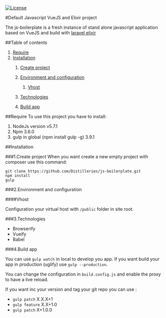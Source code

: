[![License](https://img.shields.io/github/license/mashape/apistatus.svg?maxAge=2592000)](LICENSE)


#Default Javascript VueJS and Elixir project

The js-boilerplate is a fresh instance of stand alone javascript application based on VueJS and build with [laravel elixir](https://laravel.com/docs/5.2/elixir)


##Table of contents
1. [Require](#require)
1. [Installation](#installation)
    1. [Create project](#1-create-project)
    1. [Environment and configuration](#2-environment-and-configuration)
        1. [Vhost](#vhost)

    1. [Technologies](#3-technologies)
    1. [Build app](#4-build-app)


##Require
To use this project you have to install:

1. NodeJs version v5.7.1
2. Npm 3.6.0
3. gulp in global (npm install gulp -g) 3.9.1

    
##Installation


###1.Create project
When you want create a new empty project with composer use this command:

```ssh
git clone https://github.com/Distilleries/js-boilerplate.git
npm install
gulp
```

###2.Environment and configuration

####Vhost

Configuration your virtual host with `/public` folder in site root.

###3.Technologies

* Browserify
* Vueify
* Babel

###4.Build app

You can use `gulp watch` in local to develop you app. 
If you want build your app in production (uglify) use `gulp --production`.

You can change the configuration in `build.config.js` and enable the proxy to have a live reload.


If you want inc your version and tag your git repo you can use :

* `gulp patch` X.X.X+1
* `gulp feature` X.X+1.0
* `gulp patch` X+1.0.0
